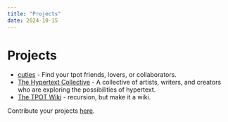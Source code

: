```yaml
---
title: "Projects"
date: 2024-10-15
---
```


# Projects

- [cuties](https://cuties.app/) - Find your tpot friends, lovers, or collaborators.
- [The Hypertext Collective](https://hypertextcollective.com) - A collective of artists, writers, and creators who are exploring the possibilities of hypertext.
- [The TPOT Wiki](/) - recursion, but make it a wiki.



Contribute your projects [here](https://github.com/timothyylim/tpot-wiki).